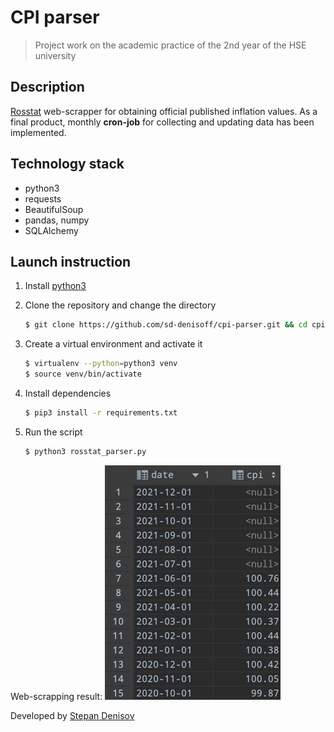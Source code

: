 # CPI parser

> Project work on the academic practice of the 2nd year of the HSE university

## Description

[Rosstat](https://rosstat.gov.ru/) web-scrapper for obtaining official published inflation values. As a final product,
monthly **cron-job**
for collecting and updating data has been implemented.

## Technology stack

- python3
- requests
- BeautifulSoup
- pandas, numpy
- SQLAlchemy

## Launch instruction

1. Install [python3](https://www.python.org/)

2. Clone the repository and change the directory
   ```bash
   $ git clone https://github.com/sd-denisoff/cpi-parser.git && cd cpi-parser
   ```

3. Create a virtual environment and activate it
   ```bash
   $ virtualenv --python=python3 venv
   $ source venv/bin/activate
   ```

4. Install dependencies
   ```bash
   $ pip3 install -r requirements.txt
   ```

5. Run the script
   ```bash
   $ python3 rosstat_parser.py
   ```
   
Web-scrapping result:
![result](result.png)

Developed by [Stepan Denisov](https://t.me/sd_denisoff 'telegram')